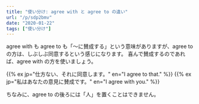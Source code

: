 ```yaml
---
title: "使い分け: agree with と agree to の違い"
url: "/p/sdp2bmv"
date: "2020-01-22"
tags: ["使い分け"]
---
```


agree with も agree to も「〜に賛成する」という意味がありますが、agree to の方は、しぶしぶ同意するという感じになります。
喜んで賛成するのであれば、agree with の方を使いましょう。

{{% ex jp="仕方ない、それに同意します。" en="I agree to that." %}}
{{% ex jp="私はあなたの意見に賛成です。" en="I agree with you." %}}

ちなみに、agree to の後ろには「人」を置くことはできません。

